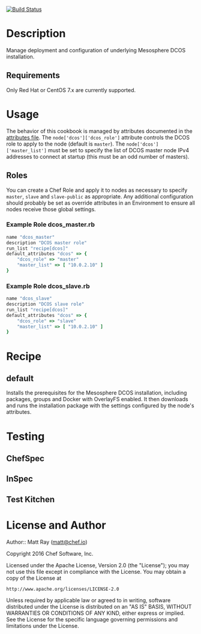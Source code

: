 [![Build Status](https://travis-ci.org/chef-partners/dcos-cookbook.svg?branch=master)](https://travis-ci.org/chef-partners/dcos-cookbook)

Description
===========

Manage deployment and configuration of underlying Mesosphere DCOS installation.

Requirements
------------

Only Red Hat or CentOS 7.x are currently supported.

Usage
==========

The behavior of this cookbook is managed by attributes documented in the [attributes file](attributes/default.rb). The `node['dcos']['dcos_role']` attribute controls the DCOS role to apply to the node (default is `master`). The `node['dcos']['master_list']` must be set to specify the list of DCOS master node IPv4 addresses to connect at startup (this must be an odd number of masters).

Roles
----------

You can create a Chef Role and apply it to nodes as necessary to specify `master`, `slave` and `slave-public` as appropriate. Any additional configuration should probably be set as override attributes in an Environment to ensure all nodes receive those global settings.

### Example Role dcos_master.rb ###
````ruby
name "dcos_master"
description "DCOS master role"
run_list "recipe[dcos]"
default_attributes "dcos" => {
    "dcos_role" => "master"
    "master_list" => [ "10.0.2.10" ]
}
````

### Example Role dcos_slave.rb ###
````ruby
name "dcos_slave"
description "DCOS slave role"
run_list "recipe[dcos]"
default_attributes "dcos" => {
    "dcos_role" => "slave"
    "master_list" => [ "10.0.2.10" ]
}
````

Recipe
=======

default
-------

Installs the prerequisites for the Mesosphere DCOS installation, including packages, groups and Docker with OverlayFS enabled. It then downloads and runs the installation package with the settings configured by the node's attributes.

Testing
=======

ChefSpec
--------

InSpec
------

Test Kitchen
------------

License and Author
==================

Author:: Matt Ray (<matt@chef.io>)

Copyright 2016 Chef Software, Inc.

Licensed under the Apache License, Version 2.0 (the "License");
you may not use this file except in compliance with the License.
You may obtain a copy of the License at

    http://www.apache.org/licenses/LICENSE-2.0

Unless required by applicable law or agreed to in writing, software
distributed under the License is distributed on an "AS IS" BASIS,
WITHOUT WARRANTIES OR CONDITIONS OF ANY KIND, either express or implied.
See the License for the specific language governing permissions and
limitations under the License.
